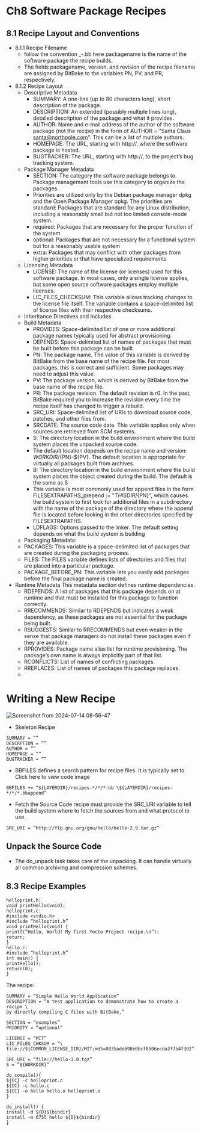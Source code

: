 # Ch8 Software Package Recipes
 ## 8.1 Recipe Layout and Conventions
  - 8.1.1 Recipe Filename
    - follow the convention <packagename>_<version>-<revision>.bb here packagename is the name of the software package the recipe builds.
    - The fields packagename, version, and revision of the recipe filename are assigned by BitBake to the variables PN, PV, and PR, respectively.
  - 8.1.2 Recipe Layout
    - Descriptive Metadata
      - SUMMARY: A one-line (up to 80 characters long), short description of the package.
      - DESCRIPTION: An extended (possibly multiple lines long), detailed description of the package and what it provides.
      - AUTHOR: Name and e-mail address of the author of the software package (not the recipe) in the form of AUTHOR = "Santa Claus <santa@northpole.com>". This can be a list of multiple authors.
      - HOMEPAGE: The URL, starting with http://, where the software package is hosted.
      - BUGTRACKER: The URL, starting with http://, to the project’s bug tracking system.
    - Package Manager Metadata
      - SECTION: The category the software package belongs to. Package management
tools use this category to organize the packages.
      - Priorities are utilized only by the Debian package manager dpkg and the Open Package Manager opkg. The priorities are standard: Packages that are standard for any Linux distribution, including a reasonably small but not too limited console-mode system.
      - required: Packages that are necessary for the proper function of the system
      - optional: Packages that are not necessary for a functional system but for a reasonably usable system
      - extra: Packages that may conflict with other packages from higher priorities or that have specialized requirements
    - Licensing Metadata 
      - LICENSE: The name of the license (or licenses) used for this software package. In most cases, only a single license applies, but some open source software packages employ multiple licenses.
      - LIC_FILES_CHECKSUM: This variable allows tracking changes to the license file
itself. The variable contains a space-delimited list of license files with their
respective checksums.
    - Inheritance Directives and Includes
    - Build Metadata
      - PROVIDES: Space-delimited list of one or more additional package names typically used for abstract provisioning.
      - DEPENDS: Space-delimited list of names of packages that must be built before this
package can be built.
      - PN: The package name. The value of this variable is derived by BitBake from the base name of the recipe file. For most packages, this is correct and sufficient. Some packages may need to adjust this value.
      - PV: The package version, which is derived by BitBake from the base name of the
recipe file.
      - PR: The package revision. The default revision is r0. In the past, BitBake required you to increase the revision every time the recipe itself has changed to trigger a rebuild.
      - SRC_URI: Space-delimited list of URIs to download source code, patches, and
other files from.
      - SRCDATE: The source code date. This variable applies only when sources are
retrieved from SCM systems.
      - S: The directory location in the build environment where the build system places the
unpacked source code.
      - The default location depends on the recipe name and version: ${WORKDIR}/${PN}-${PV}. The default location is appropriate for virtually all packages built from archives.
      - B: The directory location in the build environment where the build system places the
object created during the build. The default is the same as S
      - This variable is most commonly used for append files in the form FILESEXTRAPATHS_prepend := "${THISDIR}/${PN}", which causes the build system to first look for additional files in a subdirectory with the name of the package of the directory where the append file is located before looking in the other directories specified by FILESEXTRAPATHS.
      - LDFLAGS: Options passed to the linker. The default setting depends on what the
build system is building
     - Packaging Metadata:
      - PACKAGES: This variable is a space-delimited list of packages that are created
during the packaging process.
      - FILES: The FILES variable defines lists of directories and files that are placed into
a particular package.
      - PACKAGE_BEFORE_PN: This variable lets you easily add packages before the final
package name is created.
  - Runtime Metadata
This metadata section defines runtime dependencies.
    - RDEPENDS: A list of packages that this package depends on at runtime and that
must be installed for this package to function correctly.
    - RRECOMMENDS: Similar to RDEPENDS but indicates a weak dependency, as these
packages are not essential for the package being built.
    - RSUGGESTS: Similar to RRECOMMENDS but even weaker in the sense that package
managers do not install these packages even if they are available.
    - RPROVIDES: Package name alias list for runtime provisioning. The package’s own
name is always implicitly part of that list.
    - RCONFLICTS: List of names of conflicting packages.
    - RREPLACES: List of names of packages this package replaces.
    - 
# Writing a New Recipe
![Screenshot from 2024-07-14 08-56-47](https://github.com/user-attachments/assets/6f183f29-fa9a-40a8-9884-40054b6ce2fb)

 - Skeleton Recipe
```
SUMMARY = ””
DESCRPTION = ””
AUTHOR = ””
HOMEPAGE = ””
BUGTRACKER = ””
```
 - BBFILES defines a search pattern for recipe files. It is typically set to
Click here to view code image
``` 
BBFILES += “${LAYERDIR}/recipes-*/*/*.bb \${LAYERDIR}/recipes-*/*/*.bbappend”
```
 - Fetch the Source Code recipe must provide the SRC_URI variable to tell the build system where to fetch the sources from and what protocol to use.
 ``` 
 SRC_URI = “http://ftp.gnu.org/gnu/hello/hello-2.9.tar.gz”
 ``` 
## Unpack the Source Code
 - The do_unpack task takes care of the unpacking. It can handle virtually all
common archiving and compression schemes.

## 8.3 Recipe Examples
```
helloprint.h:
void printHello(void);
helloprint.c:
#include <stdio.h>
#include “helloprint.h”
void printHello(void) {
printf(“Hello, World! My first Yocto Project recipe.\n”);
return;
}
hello.c:
#include “helloprint.h”
int main() {
printHello();
return(0);
}
```


The recipe:

```
SUMMARY = “Simple Hello World Application”
DESCRIPTION = “A test application to demonstrate how to create a recipe \
by directly compiling C files with BitBake.”

SECTION = “examples”
PRIORITY = “optional”

LICENSE = “MIT”
LIC_FILES_CHKSUM = “\
file://${COMMON_LICENSE_DIR}/MIT;md5=0835ade698e0bcf8506ecda2f7b4f302”

SRC_URI = “file://hello-1.0.tgz”
S = “${WORKDIR}”

do_compile(){
${CC} -c helloprint.c
${CC} -c hello.c
${CC} -o hello hello.o helloprint.o 
}

do_install() {
install -d ${D}${bindir}
install -m 0755 hello ${D}${bindir}
}
```
    
    
    
    
    
    
    
    
    
    
    
    
    
    
    
    
